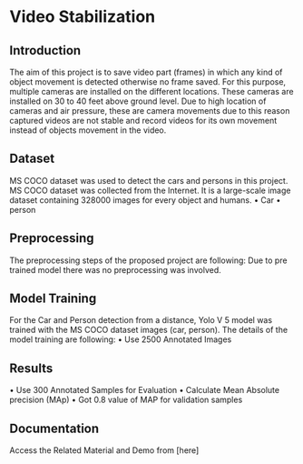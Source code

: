 # Video Stabilization  

## Introduction
The aim of this project is to save video part (frames) in which any kind of object movement is detected otherwise no frame saved. For this purpose, multiple cameras are installed on the different locations. These cameras are installed on 30 to 40 feet above ground level. Due to high location of cameras and air pressure, these are camera movements due to this reason captured videos are not stable and record videos for its own movement instead of objects movement in the video. 

## Dataset
MS COCO dataset was used to detect the cars and persons in this project. MS COCO dataset was collected from the Internet. It is a large-scale image dataset containing 328000 images for every object and humans. 
•	Car
•	person

## Preprocessing
The preprocessing steps of the proposed project are following:
Due to pre trained model there was no preprocessing was involved.

## Model Training 
For the Car and Person detection from a distance, Yolo V 5 model was trained with the MS COCO dataset images (car, person). The details of the model training are following:
•	Use 2500 Annotated Images

## Results
•	Use 300 Annotated Samples for Evaluation
•	Calculate Mean Absolute precision (MAp)
•	Got 0.8 value of MAP for validation samples

## Documentation
Access the Related Material and Demo from [here]
